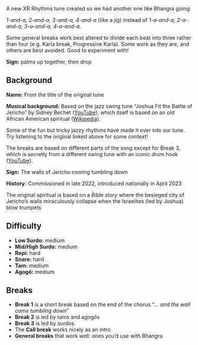 A new XR Rhythms tune created so we had another one like Bhangra going:

*1-and-a, 2-and-a, 3-and-a, 4-and-a* (like a jig) instead of *1-a-and-a, 2-a-and-a, 3-a-and-a, 4-a-and-a*.

Some general breaks work best altered to divide each beat into three rather than four (e.g. Karla break, Progressive Karla).
Some work as they are, and others are best avoided. Good to experiment with!

**Sign:** palms up together, then drop

## Background

**Name:** From the title of the original tune

**Musical background:** Based on the jazz swing tune “Joshua Fit the Battle of Jericho” by Sidney Bechet ([YouTube](https://www.youtube.com/watch?v=b2l8uW3CrGQ)), which itself is based on an old African American spiritual ([Wikipedia](https://en.wikipedia.org/wiki/Joshua_Fit_the_Battle_of_Jericho)).

Some of the fun but tricky jazzy rhythms have made it over into our tune. Try listening to the original linked above for some context!

The breaks are based on different parts of the song except for Break 3, which is secretly from a different swing tune with an iconic drum hook ([YouTube](https://www.youtube.com/watch?v=j9J5Zt2Obko)).

**Sign:** The walls of Jericho coming tumbling down

**History:** Commissioned in late 2022, introduced nationally in April 2023

The original spiritual is based on a Bible story where the besieged city of Jericho’s walls miraculously collapse when the Israelites (led by Joshua) blow trumpets

## Difficulty

* **Low Surdo:** medium
* **Mid/High Surdo:** medium
* **Repi:** hard
* **Snare:** hard
* **Tam:** medium
* **Agogô:** medium

## Breaks

* **Break 1** is a short break based on the end of the chorus “*... and the wall came tumbling down*”
* **Break 2** is led by tams and agogôs
* **Break 3** is led by surdos
* The **Call break** works nicely as an intro
* **General breaks** that work well: ones you’d use with Bhangra
